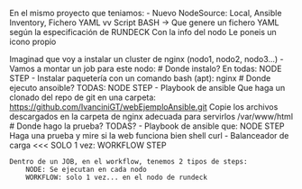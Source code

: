 En el mismo proyecto que teniamos:
    - Nuevo NodeSource: Local, Ansible Inventory, 
        Fichero YAML
                vv
        Script BASH -> Que genere un fichero YAML según la especificación de RUNDECK
                        Con la info del nodo
        Le poneis un icono propio


Imaginad que voy a instalar un cluster de nginx (nodo1, nodo2, nodo3...)
    - Vamos a montar un job para este nodo:
        # Donde instalo? En todas: NODE STEP
        - Instalar paquetería con un comando bash (apt): nginx
        # Donde ejecuto ansoible? TODAS: NODE STEP
        - Playbook de ansible
            Que haga un clonado del repo de git en una carpeta: https://github.com/IvanciniGT/webEjemploAnsible.git
            Copie los archivos descargados en la carpeta de nginx adecuada para servirlos
                /var/www/html
        # Donde hago la prueba? TODAS?
            - Playbook de ansible que: NODE STEP
                Haga una prueba y mire si la web funciona bien
                    shell curl
            - Balanceador de carga <<< SOLO 1 vez: WORKFLOW STEP
            
    Dentro de un JOB, en el workflow, tenemos 2 tipos de steps:
        NODE: Se ejecutan en cada nodo
        WORKFLOW: solo 1 vez... en el nodo de rundeck
                